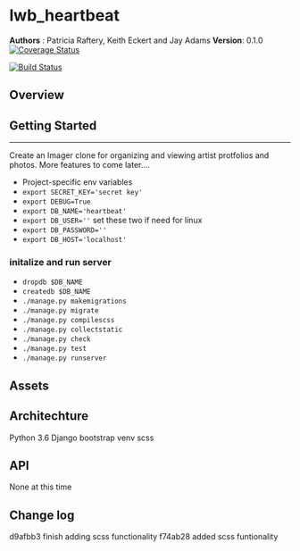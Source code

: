 # lwb_heartbeat
**Authors** : Patricia Raftery, Keith Eckert and Jay Adams
**Version**: 0.1.0
[![Coverage Status](https://coveralls.io/repos/github/lwb-connect/lwb_heartbeat/badge.svg?branch=development)](https://coveralls.io/github/lwb-connect/lwb_heartbeat?branch=development)

[![Build Status](https://travis-ci.org/lwb-connect/lwb_heartbeat.svg?branch=development)](https://travis-ci.org/lwb-connect/lwb_heartbeat.svg?branch=development)



## Overview



## Getting Started
---------------
 Create an Imager clone for organizing and viewing artist protfolios and photos.  More features to come later....
*  Project-specific env variables
* `export SECRET_KEY='secret key'`
* `export DEBUG=True`
* `export DB_NAME='heartbeat'`
* `export DB_USER=''` set these two if need for linux
* `export DB_PASSWORD=''`
* `export DB_HOST='localhost'` 

### initalize and run server

* `dropdb $DB_NAME`
* `createdb $DB_NAME`
* `./manage.py makemigrations`
* `./manage.py migrate`
* `./manage.py compilescss`
* `./manage.py collectstatic`
* `./manage.py check`
* `./manage.py test`
* `./manage.py runserver`


## Assets



## Architechture
Python 3.6
Django
bootstrap
venv
scss




## API
None at this time

## Change log
d9afbb3 finish adding scss functionality
f74ab28 added scss funtionality